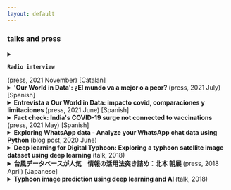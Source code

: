 ```yaml
---
layout: default
---
```


### talks and press

<!-- CAT RADIO -->
<details closed>
<summary>
  <b>

    Radio interview

  </b>
  <span class="caption"> (press, 2021 November) [Catalan] </span>
</summary>
  <p>
    Live interview in <i>Catalunya Informació</i>, the catalan public 24h-news radio station, to review the raise in cases in Europe. <br>
  </p> 
</details>


<!-- CRONICA GLOBAL -->
<details closed>
<summary>
  <b>
      'Our World in Data': ¿El mundo va a mejor o a peor?
  </b>
  <span class="caption"> (press, 2021 July) [Spanish] </span>
</summary>
  <p>
    Press article (in Spanish) at <i>Crónica Global</i> about my work at Our World in Data during the COVID-19 pandemic. <br>
    [<a href="https://cronicaglobal.elespanol.com/pensamiento/espejos-de-hoy/our-world-in-data-el-mundo-va-mejor-peor_510594_102.html">article</a>]
  </p> 
</details>


<!-- URUGUAY -->
<details closed>
<summary>
  <b>
    Entrevista a Our World in Data: impacto covid, comparaciones y limitaciones
  </b>
    <span class="caption"> (press, 2021 June) [Spanish] </span>
</summary>
  <p>
    Radio interview at <i>No Toquen nada</i>, radio show by <i>Del Sol FM</i>, about our work at Our World in Data and how we have adapted to operate with more dynamic data such as COVID-19. <br>
    [<a href="https://delsol.uy/notoquennada/entrevistas/entrevista-a-our-world-in-data-impacto-covid-comparaciones-y-limitaciones">radio interview</a>]
  </p> 
</details>


<!-- USA Today -->
<details closed>
<summary>
  <b>
    Fact check: India's COVID-19 surge not connected to vaccinations
  </b>
    <span class="caption"> (press, 2021 May) [Spanish] </span>
</summary>
  <p>
    Brief intervention in a <i>USA Today</i> article to fact check the effectivity of the vaccinations against COVID-19. <br>
    [<a href="https://eu.usatoday.com/story/news/factcheck/2021/05/11/fact-check-indias-covid-19-surge-not-connected-vaccinations/4988690001/">article</a>]
  </p> 
</details>


<!-- whatstk -->
<details closed>
<summary>
  <b>
    Exploring WhatsApp data - Analyze your WhatsApp chat data using Python
  </b>
    <span class="caption"> (blog post, 2020 June) </span>
</summary>
  <p>
    Presentation to the public of python library whatstk on <i>Towards Data Science</i> blog. <br>
    [<a href="https://towardsdatascience.com/analyzing-whatsapp-chats-with-python-20d62ce7fe2d">article</a>]
  </p> 
</details>


<!-- Master thesis -->
<details closed>
<summary>
  <b>
    Deep learning for Digital Typhoon: Exploring a typhoon satellite image dataset using deep learning
  </b>
    <span class="caption"> (talk, 2018) </span>
</summary>
  <p>
    Defense of my master thesis after a 6 month stay at the <i>National Institute of Informatics</i>. <br>
    [<a href="http://www.diva-portal.org/smash/record.jsf?pid=diva2%3A1304600&dswid=-9197">thesis report</a>, <a href="/pages/tfmabstract.html">abstract</a>, <a href="https://lcsrg.me/pyphoon">pyphoon library</a>, <a href="http://digital-typhoon.org">digital typhoon</a>]
  </p> 
  <b>Sessions:</b>
    <ul class="fa-ul">
      <li><i class="fa-li fa fa-check-square-o"></i> 6th July 2018 at Universitat Politècnica de Catalunya, Campus Nord room D5-007 (Barcelona, Catalonia/Spain).</li>
      <li><i class="fa-li fa fa-check-square-o"></i>14th June 2018 at KTH Royal Institute of Technology (Stockholm, Sweden).</li>
    </ul>
</details>


<!-- Nikkei -->
<details closed>
<summary>
  <b>
    台風データベースが人気　情報の活用法突き詰め：北本 朝展
  </b>
    <span class="caption"> (press, 2018 April) [Japanese]</span>
</summary>
  <p>
    Interview to Prof. Kitamoto-sensei in <i>Nikkei Science</i> about the Digital Typhoon project. <br>
    [<a href="http://www.nikkei-science.com/201804_014.html">article</a>, <a href="http://digital-typhoon.org">digital typhoon</a>]
  </p> 
</details>


<!-- Master thesis checkpoint -->
<details closed>
<summary>
  <b>
    Typhoon image prediction using deep learning and AI
  </b>
    <span class="caption"> (talk, 2018) </span>
</summary>
  <p>
    Presentation at the <i>Yokohama National University</i> of results obtained using AI for Digital Typhoon project. <br>
    [<a href="/files/ynu-20180425-slides.pdf">presentation slides</a>, <a href="http://blog.livedoor.jp/soraynu-kaze/archives/51539929.html">blog post</a>, <a href="https://lcsrg.me/pyphoon">pyphoon library</a>, <a href="http://digital-typhoon.org">digital typhoon</a>]
  </p>
    <b>Sessions:</b>
      <ul class="fa-ul">
        <li><i class="fa-li fa fa-check-square-o"></i> 26th April 2018 at the <a href="https://www.ynu.ac.jp/english/">Yokohama National Uninversity</a> (Yokohama, Japan).</li>
      </ul>
</details> <br>

<!-- <details closed>
<summary>
  <b>
    Title
  </b> (YYYY)
</summary>
  <p>
    Description.
    📁 [<a href="">material 1</a>, <a href="">material 2</a>]
  </p> 
  <b>Sessions</b>
    <ul class="fa-ul">
      <li><i class="fa-li fa fa-check-square-o"></i> 6th July 2018 at Universitat Politècnica de Catalunya, Campus Nord room D5-007 (Barcelona, Catalonia/Spain).</li>
    </ul>
</details> -->